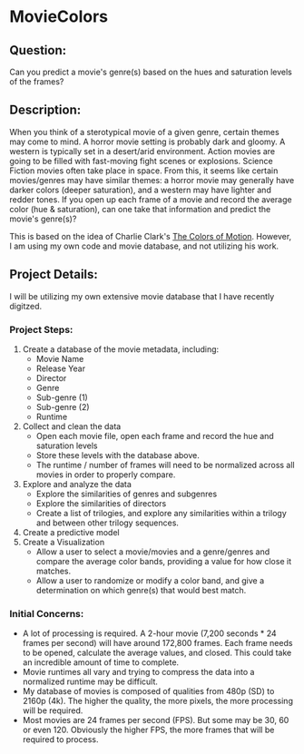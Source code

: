 # MovieColors

## Question:
Can you predict a movie's genre(s) based on the hues and saturation levels of the frames?

## Description:
When you think of a sterotypical movie of a given genre, certain themes may come to mind. A horror movie setting is probably dark and gloomy. A western is typically set in a desert/arid environment. Action movies are going to be filled with fast-moving fight scenes or explosions. Science Fiction movies often take place in space. From this, it seems like certain movies/genres may have similar themes: a horror movie may generally have darker colors (deeper saturation), and a western may have lighter and redder tones. If you open up each frame of a movie and record the average color (hue & saturation), can one take that information and predict the movie's genre(s)?

This is based on the idea of Charlie Clark's [The Colors of Motion](https://thecolorsofmotion.com/). However, I am using my own code and movie database, and not utilizing his work.

## Project Details:
I will be utilizing my own extensive movie database that I have recently digitzed.

### Project Steps:
1. Create a database of the movie metadata, including: 
    - Movie Name
    - Release Year
    - Director
    - Genre
    - Sub-genre (1)
    - Sub-genre (2)
    - Runtime
2. Collect and clean the data
    - Open each movie file, open each frame and record the hue and saturation levels
    - Store these levels with the database above.
    - The runtime / number of frames will need to be normalized across all movies in order to properly compare.
3. Explore and analyze the data
    - Explore the similarities of genres and subgenres
    - Explore the similarities of directors
    - Create a list of trilogies, and explore any similarities within a trilogy and between other trilogy sequences.
4. Create a predictive model
5. Create a Visualization
    - Allow a user to select a movie/movies and a genre/genres and compare the average color bands, providing a value for how close it matches.
    - Allow a user to randomize or modify a color band, and give a determination on which genre(s) that would best match.

### Initial Concerns:
- A lot of processing is required. A 2-hour movie (7,200 seconds * 24 frames per second) will have around 172,800 frames. Each frame needs to be opened, calculate the average values, and closed. This could take an incredible amount of time to complete.
- Movie runtimes all vary and trying to compress the data into a normalized runtime may be difficult.
- My database of movies is composed of qualities from 480p (SD) to 2160p (4k). The higher the quality, the more pixels, the more processing will be required.
- Most movies are 24 frames per second (FPS). But some may be 30, 60 or even 120. Obviously the higher FPS, the more frames that will be required to process.
